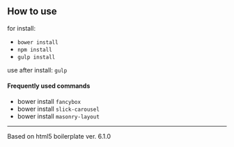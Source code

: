 ﻿## How to use ##

for install:
- `bower install`
- `npm install`
- `gulp install`

use after install:
`gulp`

#### Frequently used commands ####
- bower install `fancybox`
- bower install `slick-carousel`
- bower install `masonry-layout`

___
Based on html5 boilerplate ver. 6.1.0